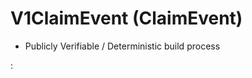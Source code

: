 # V1ClaimEvent (ClaimEvent)

 - Publicly Verifiable / Deterministic build process

:[](ClaimEvent.md)
